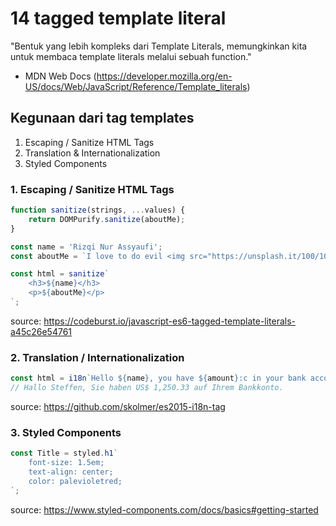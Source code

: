 # 14 tagged template literal

"Bentuk yang lebih kompleks dari Template Literals, memungkinkan kita untuk membaca template literals melalui sebuah function."
- MDN Web Docs (https://developer.mozilla.org/en-US/docs/Web/JavaScript/Reference/Template_literals)

## Kegunaan dari tag templates

1. Escaping / Sanitize HTML Tags
2. Translation & Internationalization
3. Styled Components

### 1. Escaping / Sanitize HTML Tags

```javascript
function sanitize(strings, ...values) {
    return DOMPurify.sanitize(aboutMe);
}

const name = 'Rizqi Nur Assyaufi';
const aboutMe = `I love to do evil <img src="https://unsplash.it/100/100?random" onload="alert('I hacked you. Haha');" />`;

const html = sanitize`
    <h3>${name}</h3>
    <p>${aboutMe}</p>
`;
```

source: https://codeburst.io/javascript-es6-tagged-template-literals-a45c26e54761

### 2. Translation / Internationalization

```javascript
const html = i18n`Hello ${name}, you have ${amount}:c in your bank account.`
// Hallo Steffen, Sie haben US$ 1,250.33 auf Ihrem Bankkonto.
```

source: https://github.com/skolmer/es2015-i18n-tag

### 3. Styled Components

```javascript
const Title = styled.h1`
    font-size: 1.5em;
    text-align: center;
    color: palevioletred;
`;
```

source: https://www.styled-components.com/docs/basics#getting-started

